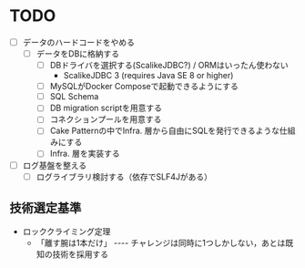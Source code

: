 # TODO

- [ ] データのハードコードをやめる
  - [ ] データをDBに格納する
    - [ ] DBドライバを選択する(ScalikeJDBC?) / ORMはいったん使わない
      - ScalikeJDBC 3 (requires Java SE 8 or higher)
    - [ ] MySQLがDocker Composeで起動できるようにする
    - [ ] SQL Schema
    - [ ] DB migration scriptを用意する
    - [ ] コネクションプールを用意する
    - [ ] Cake Patternの中でInfra. 層から自由にSQLを発行できるような仕組みにする
    - [ ] Infra. 層を実装する
- [ ] ログ基盤を整える
  - [ ] ログライブラリ検討する（依存でSLF4Jがある）

## 技術選定基準

- ロッククライミング定理
  - 「離す腕は1本だけ」 ---- チャレンジは同時に1つしかしない，あとは既知の技術を採用する